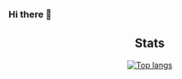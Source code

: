 ### Hi there 👋

<!--
**krs98/krs98** is a ✨ _special_ ✨ repository because its `README.md` (this file) appears on your GitHub profile.

Here are some ideas to get you started:

- 🔭 I’m currently working on ...
- 🌱 I’m currently learning ...
- 👯 I’m looking to collaborate on ...
- 🤔 I’m looking for help with ...
- 💬 Ask me about ...
- 📫 How to reach me: ...
- 😄 Pronouns: ...
- ⚡ Fun fact: ...
-->

<h2 align="center">Stats</h2>
<div align="center">
  <a href="#">
    <img src="https://github-readme-stats.vercel.app/api/top-langs/?username=krs98&layout=compact&theme=aura_dark&count_private=true&hide_border=true&hide=php,java,html,css,javascript,c,c%23&langs_count=4&bg_color=0d1117" alt="Top langs">
  </a>
</div>
